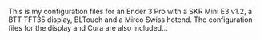 This is my configuration files for an Ender 3 Pro with a SKR Mini E3 v1.2, a BTT TFT35 display, BLTouch and a Mirco Swiss hotend. The configuration files for the display and Cura are also included...